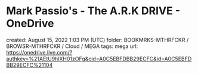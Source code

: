 # Mark Passio's - The A.R.K DRIVE - OneDrive

created: August 15, 2022 1:03 PM (UTC)
folder: BOOKMRKS-MTHRFCKR / BROWSR-MTHRFCKR / Cloud / MEGA
tags: mega
url: https://onedrive.live.com/?authkey=%21AEtU9hlXH01zOFg&cid=A0C5EBFDBB29ECFC&id=A0C5EBFDBB29ECFC%21104